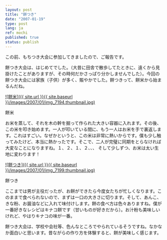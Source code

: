 ```yaml
---
layout: post
title: "餅つき"
date: "2007-01-19"
type: post
lang: ja
ref: mochi
published: true
status: publish
---
```




この前、もちつき大会に参加してきましたので、ご報告です。

 

餅つき大会は、はじめてでした。（大昔に田舎で散歩してたときに、遠くから見掛けたことがありますが、その時何だかさっぱり分かしませんでした）。今回の餅つき大会には家族（子供）が多く、賑やかでした。餅つきって、餅米から始まるんだね。

[![餅米]({{ site.url }}{{ site.baseurl }}/images/2007/01/img_7194.thumbnail.jpg)](http://www.japonophile.com/wp-content/uploads/2007/01/img_7194.jpg "餅米")

餅米

お米を蒸して、それを木の幹を掘って作られた大きい容器に入れます。その後、この米を叩き始めます。一人が叩いている間に、もう一人はお米を手で裏返します。これはすごい。なぜかというと、この米は非常に熱いからです。僕も少し触ってみたけど、本当に熱かったです。そこで、二人が完璧に同期をとらなければ大変なことになりますね。１、２、１、２、、、 そして少しずつ、お米は太い生地に変わります！

[![餅つき]({{ site.url }}{{ site.baseurl }}/images/2007/01/img_7199.thumbnail.jpg)](http://www.japonophile.com/wp-content/uploads/2007/01/img_7199.jpg "餅つき")

餅つき

ここまでは男が主役だったが、お餅ができたら今度女たちが忙しくなります。このままで食べられないので、まずは一口の大きさに切ります。そして、あんこ、きな粉、お醤油などに入れて味付けします。餅の食べ方は色々ありますね。僕が一番好きなレシピはキナコ餅です（甘いものが好きだから）。お汁粉も美味しいけれど、やはりキナコの味が一番。

餅つき大会は、学校や会社等、色んなところでやられているそうですね。なかなか面白いと思います。昔ながらの作り方を体験すると、餅が美味しく感じます。


